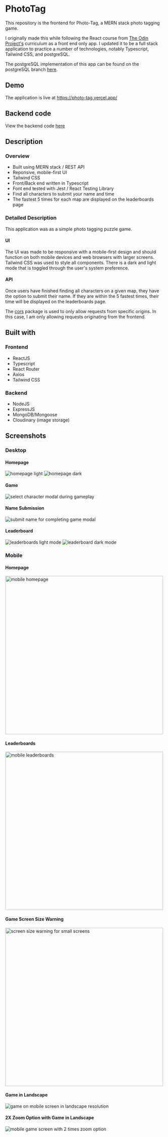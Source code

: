 # PhotoTag

This repository is the frontend for Photo-Tag, a MERN stack photo tagging game.

I originally made this while following the React course from [The Odin Project's](https://www.theodinproject.com/) curriculum as a front end only app. I updated it to be a full stack application to practice a number of technologies, notably Typescript, Tailwind CSS, and postgreSQL.

The postgreSQL implementation of this app can be found on the postgreSQL branch [here](https://github.com/Stillwell-C/photoTag/tree/postgreSQL).

## Demo

The application is live at https://photo-tag.vercel.app/

## Backend code

View the backend code [here](https://github.com/Stillwell-C/photoTagApi)

## Description

### Overview

- Built using MERN stack / REST API
- Reponsive, mobile-first UI
- Tailwind CSS
- Front/Back end written in Typescript
- Font end tested with Jest / React Testing Library
- Find all characters to submit your name and time
- The fastest 5 times for each map are displayed on the leaderboards page

### Detailed Description

This application was as a simple photo tagging puzzle game.

#### UI

The UI was made to be responsive with a mobile-first design and should function on both mobile devices and web browsers with larger screens. Tailwind CSS was used to style all components. There is a dark and light mode that is toggled through the user's system preference.

#### API

Once users have finished finding all characters on a given map, they have the option to submit their name. If they are within the 5 fastest times, their time will be displayed on the leaderboards page.

The [cors](https://www.npmjs.com/package/cors) package is used to only allow requests from specific origins. In this case, I am only allowing requests originating from the frontend.

## Built with

### Frontend

- ReactJS
- Typescript
- React Router
- Axios
- Tailwind CSS

### Backend

- NodeJS
- ExpressJS
- MongoDB/Mongoose
- Cloudinary (image storage)

## Screenshots

### Desktop

#### Homepage

<img src="./ProjectImages/HomePageLight.png" alt="homepage light" >
<img src="./ProjectImages/HomepageDark.png" alt="homepage dark" >

#### Game

<img src="./ProjectImages/SelectCharacter.png" alt="select character modal during gameplay" >

#### Name Submission

<img src="./ProjectImages/SubmitName.png" alt="submit name for completing game modal" >

#### Leaderboard

<img src="./ProjectImages/LeaderboardsLight.png" alt="leaderboards light mode" >
<img src="./ProjectImages/LeaderboardsDark.png" alt="leaderboard dark mode" >

### Mobile

#### Homepage

<img src="./ProjectImages/MobileHomepage.PNG" alt="mobile homepage" height="500">

#### Leaderboards

<img src="./ProjectImages/MobileLeaderboards.PNG" alt="mobile leaderboards" height="500">

#### Game Screen Size Warning

<img src="./ProjectImages/MobileScreenSizeWarning.PNG" alt="screen size warning for small screens" height="500">

#### Game in Landscape

<img src="./ProjectImages/MobileGameHorizontal.PNG" alt="game on mobile screen in landscape resolution" >

#### 2X Zoom Option with Game in Landscape

<img src="./ProjectImages/MobileGameHorizontalZoom.PNG" alt="mobile game screen with 2 times zoom option" >
